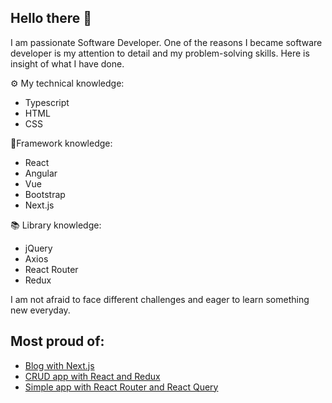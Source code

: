 ## Hello there 👋
I am passionate Software Developer.
One of the reasons I became software developer is my attention to detail and my problem-solving skills. 
Here is insight of what I have done.

⚙️ My technical knowledge:
  - Typescript
  - HTML
  - CSS
    
🧳Framework knowledge:
  - React
  - Angular
  - Vue
  - Bootstrap
  - Next.js
    
📚 Library knowledge:
  - jQuery
  - Axios
  - React Router
  - Redux

I am not afraid to face different challenges and eager to learn something new everyday.
## Most proud of:
  - [Blog with Next.js](https://github.com/lienux2/md-18-blog)
  - [CRUD app with React and Redux](https://github.com/lienux2/MD-17-Redux-Toolkit)
  - [Simple app with React Router and React Query](https://github.com/lienux2/MD-15---React-Router-React-Query)
